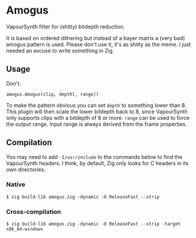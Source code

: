 # Amogus

VapourSynth filter for (shitty) bitdepth reduction.

It is based on ordered dithering but instead of a bayer matrix a (very bad) amogus pattern is used.
Please don't use it, it's as shitty as the meme. I just needed an excuse to write something in Zig.

## Usage

Don't.

```
amogus.Amogus(clip, depth[, range])
```
To make the pattern obvious you can set `depth` to something lower than 8. This plugin will then scale the lower bitdepth back to 8, since VapourSynth only supports clips with a bitdepth of 8 or more.
`range` can be used to force the output range. Input range is always derived from the frame properties.

## Compilation

You may need to add `-I/usr/include` to the commands below to find the VapourSynth headers.
I think, by default, Zig only looks for C headers in its own directories.

### Native

```
$ zig build-lib amogus.zig -dynamic -O ReleaseFast --strip
```

### Cross-compilation

```
$ zig build-lib amogus.zig -dynamic -O ReleaseFast --strip -target x86_64-windows
```
